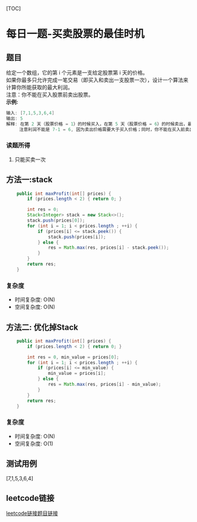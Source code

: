 [TOC]

# 每日一题-买卖股票的最佳时机

## 题目
给定一个数组，它的第 i 个元素是一支给定股票第 i 天的价格。  
如果你最多只允许完成一笔交易（即买入和卖出一支股票一次），设计一个算法来计算你所能获取的最大利润。  
注意：你不能在买入股票前卖出股票。  
**示例:**  
```java
输入: [7,1,5,3,6,4]
输出: 5
解释: 在第 2 天（股票价格 = 1）的时候买入，在第 5 天（股票价格 = 6）的时候卖出，最大利润 = 6-1 = 5 。
     注意利润不能是 7-1 = 6, 因为卖出价格需要大于买入价格；同时，你不能在买入前卖出股票。
```

### 读题所得
1. 只能买卖一次

## 方法一:stack
```java
    public int maxProfit(int[] prices) {
        if (prices.length < 2) { return 0; }

        int res = 0;
        Stack<Integer> stack = new Stack<>();
        stack.push(prices[0]);
        for (int i = 1; i < prices.length ; ++i) {
            if (prices[i] <= stack.peek()) {
                stack.push(prices[i]);
            } else {
                res = Math.max(res, prices[i] - stack.peek());
            }
        }
        return res;
    }
```
### 复杂度
* 时间复杂度: O(N)
* 空间复杂度: O(N)

## 方法二: 优化掉Stack
```java
    public int maxProfit(int[] prices) {
        if (prices.length < 2) { return 0; }

        int res = 0, min_value = prices[0];
        for (int i = 1; i < prices.length ; ++i) {
            if (prices[i] <= min_value) {
                min_value = prices[i];
            } else {
                res = Math.max(res, prices[i] - min_value);
            }
        }
        return res;
    }
```
### 复杂度
* 时间复杂度: O(N)
* 空间复杂度: O(1)

## 测试用例
[7,1,5,3,6,4]  

## leetcode链接
[leetcode链接题目链接](https://leetcode-cn.com/problems/best-time-to-buy-and-sell-stock)  